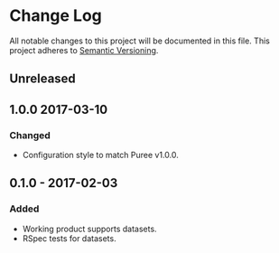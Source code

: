 # Change Log
All notable changes to this project will be documented in this file.
This project adheres to [Semantic Versioning](http://semver.org/).

## Unreleased

## 1.0.0 2017-03-10
### Changed
- Configuration style to match Puree v1.0.0.

## 0.1.0 - 2017-02-03
### Added
- Working product supports datasets.
- RSpec tests for datasets.
